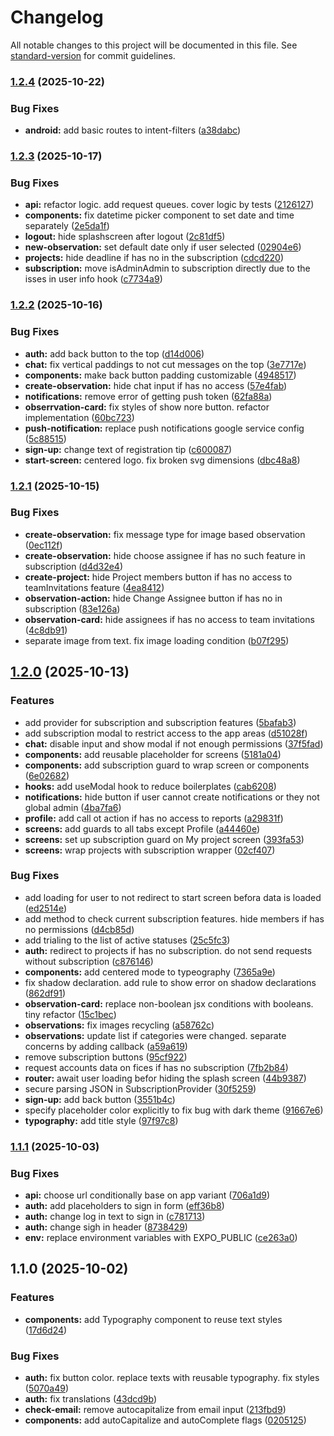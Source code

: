 # Changelog

All notable changes to this project will be documented in this file. See [standard-version](https://github.com/conventional-changelog/standard-version) for commit guidelines.

### [1.2.4](https://github.com/safety-lens/mobile/compare/v1.2.3...v1.2.4) (2025-10-22)


### Bug Fixes

* **android:** add basic routes to intent-filters ([a38dabc](https://github.com/safety-lens/mobile/commit/a38dabc1927d080f193a2812657761b423df9451))

### [1.2.3](https://github.com/safety-lens/mobile/compare/v1.2.2...v1.2.3) (2025-10-17)


### Bug Fixes

* **api:** refactor logic. add request queues. cover logic by tests ([2126127](https://github.com/safety-lens/mobile/commit/2126127157d2ab2c70c7e8f98cf9f304062bb8a9))
* **components:** fix datetime picker component to set date and time separately ([2e5da1f](https://github.com/safety-lens/mobile/commit/2e5da1f696d43e0f61994d83bf7479068c60dbac))
* **logout:** hide splashscreen after logout ([2c81df5](https://github.com/safety-lens/mobile/commit/2c81df5d825d6779ef4f8a7d7784f88f388bc876))
* **new-observation:** set default date only if user selected ([02904e6](https://github.com/safety-lens/mobile/commit/02904e66028cb9f9cabb0a1afa2abf537858c91a))
* **projects:** hide deadline if has no in the subscription ([cdcd220](https://github.com/safety-lens/mobile/commit/cdcd2206b467618c22df1a6afaf925c274c089f6))
* **subscription:** move isAdminAdmin to subscription directly due to the isses in user info hook ([c7734a9](https://github.com/safety-lens/mobile/commit/c7734a9da698efa1d838b2a36a98ea1a0a0c4c4d))

### [1.2.2](https://github.com/safety-lens/mobile/compare/v1.2.1...v1.2.2) (2025-10-16)


### Bug Fixes

* **auth:** add back button to the top ([d14d006](https://github.com/safety-lens/mobile/commit/d14d006682983ae8ebbd98232be1f54f20622558))
* **chat:** fix vertical paddings to not cut messages on the top ([3e7717e](https://github.com/safety-lens/mobile/commit/3e7717e62b5e695769d0b3bfc3e14be2400eee3f))
* **components:** make back button padding customizable ([4948517](https://github.com/safety-lens/mobile/commit/494851766a06919f74377729e79a5da9938dbe88))
* **create-observation:** hide chat input if has no access ([57e4fab](https://github.com/safety-lens/mobile/commit/57e4fab37fe3f871883c921963f8163d13e47f62))
* **notifications:** remove error of getting push token ([62fa88a](https://github.com/safety-lens/mobile/commit/62fa88a39f629c9115d050d8aa5b26a83728a3b9))
* **obserrvation-card:** fix styles of show nore button. refactor implementation ([60bc723](https://github.com/safety-lens/mobile/commit/60bc7234ca5990b84843e46939d4d67ad22e7eeb))
* **push-notification:** replace push notifications google service config ([5c88515](https://github.com/safety-lens/mobile/commit/5c88515335f1fe896d879176b4435e17720297da))
* **sign-up:** change text of registration tip ([c600087](https://github.com/safety-lens/mobile/commit/c600087dab8a25994b1fab1bc2183806a42fefd9))
* **start-screen:** centered logo. fix broken svg dimensions ([dbc48a8](https://github.com/safety-lens/mobile/commit/dbc48a87ab3da5089302fcaf807eb81174d06225))

### [1.2.1](https://github.com/safety-lens/mobile/compare/v1.2.0...v1.2.1) (2025-10-15)


### Bug Fixes

* **create-observation:** fix message type for image based observation ([0ec112f](https://github.com/safety-lens/mobile/commit/0ec112f45cf1a7943a62520e29203a6fd4545748))
* **create-observation:** hide choose assignee if has no such feature in subscription ([d4d32e4](https://github.com/safety-lens/mobile/commit/d4d32e4b148ca9bc71b2d0c1c49b3686c006808e))
* **create-project:** hide Project members button if has no access to teamInvitations feature ([4ea8412](https://github.com/safety-lens/mobile/commit/4ea84123a6f8a4e48c5fbe4fe026a62b9435c3e3))
* **observation-action:** hide Change Assignee button if has no in subscription ([83e126a](https://github.com/safety-lens/mobile/commit/83e126acfc477dcf5861ff0a8c028ab6ada6e596))
* **observation-card:** hide assignees if has no access to team invitations ([4c8db91](https://github.com/safety-lens/mobile/commit/4c8db919dacfa01edf210e9359bc8d6b32a68ce2))
* separate image from text. fix image loading condition ([b07f295](https://github.com/safety-lens/mobile/commit/b07f2958344f75cf7c4abae1baca306202b5c647))

## [1.2.0](https://github.com/safety-lens/mobile/compare/v1.1.1...v1.2.0) (2025-10-13)


### Features

* add provider for subscription and subscription features ([5bafab3](https://github.com/safety-lens/mobile/commit/5bafab3db4e4070abee2c4c715c942335a668b3e))
* add subscription modal to restrict access to the app areas ([d51028f](https://github.com/safety-lens/mobile/commit/d51028f09c3e0e9e223e7f19fe66a0d09b31c2ce))
* **chat:** disable input and show modal if not enough permissions ([37f5fad](https://github.com/safety-lens/mobile/commit/37f5fadf1d89c6c1274773950fdcc4bb87181724))
* **components:** add reusable placeholder for screens ([5181a04](https://github.com/safety-lens/mobile/commit/5181a044ed083309e9b85e43c262b3c1e85c66b3))
* **components:** add subscription guard to wrap screen or components ([6e02682](https://github.com/safety-lens/mobile/commit/6e02682617ed8758ae026952e3d4218797b4124b))
* **hooks:** add useModal hook to reduce boilerplates ([cab6208](https://github.com/safety-lens/mobile/commit/cab6208d6769b84bafa49853c1f610b7ce89e739))
* **notifications:** hide button if user cannot create notifications or they not global admin ([4ba7fa6](https://github.com/safety-lens/mobile/commit/4ba7fa6ce60acd426a21ae8845900117a2116f75))
* **profile:** add call ot action if has no access to reports ([a29831f](https://github.com/safety-lens/mobile/commit/a29831faa89a6b8d65f365e4eb485319120866a2))
* **screens:** add guards to all tabs except Profile ([a44460e](https://github.com/safety-lens/mobile/commit/a44460e2c5321193a0e7f2f3692416718b9bf3f3))
* **screens:** set up subscription guard on My project screen ([393fa53](https://github.com/safety-lens/mobile/commit/393fa535a38e5352e62df82ffe20a129d17e2748))
* **screens:** wrap projects with subscription wrapper ([02cf407](https://github.com/safety-lens/mobile/commit/02cf407c4dd3a4adde8ed68d4e1161a536a5059a))


### Bug Fixes

* add loading for user to not redirect to start screen befora data is loaded ([ed2514e](https://github.com/safety-lens/mobile/commit/ed2514ed7abf6890e2021317b6e17c75705247dd))
* add method to check current subscription features. hide members if has no permissions ([d4cb85d](https://github.com/safety-lens/mobile/commit/d4cb85db3e419325803a0ddf4022994bac1b747c))
* add trialing to the list of active statuses ([25c5fc3](https://github.com/safety-lens/mobile/commit/25c5fc37d29195bfda49461400ef6515b3c6fa10))
* **auth:** redirect to projects if has no subscription. do not send requests without subscription ([c876146](https://github.com/safety-lens/mobile/commit/c876146734345c17256e62536fd3eced442f4547))
* **components:** add centered mode to typeography ([7365a9e](https://github.com/safety-lens/mobile/commit/7365a9e6077b5c172b8100db1008bef2a68c5553))
* fix shadow declaration. add rule to show error on shadow declarations ([862df91](https://github.com/safety-lens/mobile/commit/862df9169ed3f93417541cf6ad0777967d92d0fa))
* **observation-card:** replace non-boolean jsx conditions with booleans. tiny refactor ([15c1bec](https://github.com/safety-lens/mobile/commit/15c1bec04a3bdbba5c9369eb4e004e087c7fc433))
* **observations:** fix images recycling ([a58762c](https://github.com/safety-lens/mobile/commit/a58762c2c3736730e0bf50394c833d9d31e70b16))
* **observations:** update list if categories were changed. separate concerns by adding callback ([a59a619](https://github.com/safety-lens/mobile/commit/a59a6196b1d6dde37ebd06c1a4774e1f3585c5ea))
* remove subscription buttons ([95cf922](https://github.com/safety-lens/mobile/commit/95cf9220fbaf6211f293edcb3625a481e24e71d1))
* request accounts data on fices if has no subscription ([7fb2b84](https://github.com/safety-lens/mobile/commit/7fb2b84e72c566dfc6deb4af7b4f53e30837dde5))
* **router:** await user loading befor hiding the splash screen ([44b9387](https://github.com/safety-lens/mobile/commit/44b938700ed9b8b19dae1442d1daddc64f105ab8))
* secure parsing JSON in SubscriptionProvider ([30f5259](https://github.com/safety-lens/mobile/commit/30f52596b3e3bf1a5c0eb4492f0ca5b318430f96))
* **sign-up:** add back button ([3551b4c](https://github.com/safety-lens/mobile/commit/3551b4cdfed197e5807ddd333d0255f9a1b5f8e7))
* specify placeholder color explicitly to fix bug with dark theme ([91667e6](https://github.com/safety-lens/mobile/commit/91667e6b84ff741da81adab09b7e2b97d9208749))
* **typography:** add title style ([97f97c8](https://github.com/safety-lens/mobile/commit/97f97c89dfcfee2bfc944388152ac2ba00a58fe4))

### [1.1.1](https://github.com/safety-lens/mobile/compare/v1.1.0...v1.1.1) (2025-10-03)


### Bug Fixes

* **api:** choose url conditionally base on app variant ([706a1d9](https://github.com/safety-lens/mobile/commit/706a1d938e898f8219bb4fdbf9cb5e755a4dac73))
* **auth:** add placeholders to sign in form ([eff36b8](https://github.com/safety-lens/mobile/commit/eff36b89598985dead20d37ea779c97cea4792ce))
* **auth:** change log in text to sign in ([c781713](https://github.com/safety-lens/mobile/commit/c7817135070764f6b376cabf602adb22b8be3708))
* **auth:** change sigh in header ([8738429](https://github.com/safety-lens/mobile/commit/87384296950e2a8fc41cc1bacc6c6a00d5f04259))
* **env:** replace environment variables with EXPO_PUBLIC ([ce263a0](https://github.com/safety-lens/mobile/commit/ce263a021ce7a5aabe6b317e929a6f9fdc89c17d))

## 1.1.0 (2025-10-02)


### Features

* **components:** add Typography component to reuse text styles ([17d6d24](https://github.com/safety-lens/mobile/commit/17d6d24a1f2f05f936b8278aa2858bceefde8520))


### Bug Fixes

* **auth:** fix button color. replace texts with reusable typography. fix styles ([5070a49](https://github.com/safety-lens/mobile/commit/5070a496cc89e94a4e642db2457c454123b6b954))
* **auth:** fix translations ([43dcd9b](https://github.com/safety-lens/mobile/commit/43dcd9b13dabf73af6e11f750f5654587f3c9f9c))
* **check-email:** remove autocapitalize from email input ([213fbd9](https://github.com/safety-lens/mobile/commit/213fbd9ff662c5acf60ffcc4a829987e51b0eadd))
* **components:** add autoCapitalize and autoComplete flags ([0205125](https://github.com/safety-lens/mobile/commit/0205125237095e2062173c5a23b792281e09f1af))

